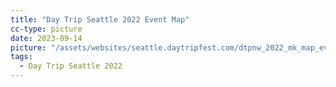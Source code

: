 ```yaml
---
title: "Day Trip Seattle 2022 Event Map"
cc-type: picture
date: 2023-09-14
picture: "/assets/websites/seattle.daytripfest.com/dtpnw_2022_mk_map_event_1080x1350_r10.png"
tags:
  - Day Trip Seattle 2022
---
```

